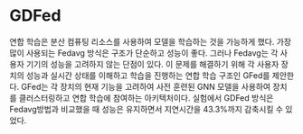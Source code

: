 # GDFed

연합 학습은 분산 컴퓨팅 리소스를 사용하여 모델을 학습하는 것을 가능하게 했다. 
가장 많이 사용되는 Fedavg 방식은 구조가 단순하고 성능이 좋다. 
그러나 Fedavg는 각 사용자 기기의 성능을 고려하지 않는 단점이 있다. 
이 문제를 해결하기 위해 각 사용자 장치의 성능과 실시간 상태를 이해하고 학습을 진행하는 연합 학습 구조인 GFed를 제안한다. 
GFed는 각 장치의 현재 기능을 고려하여 사전 훈련된 GNN 모델을 사용하여 장치를 클러스터링하고 연합 학습에 참여하는 아키텍처이다. 
실험에서 GDFed 방식은 Fedavg방법과 비교했을 때 성능은 유지하면서 지연시간을 43.3%까지 감축시킬 수 있었다.
